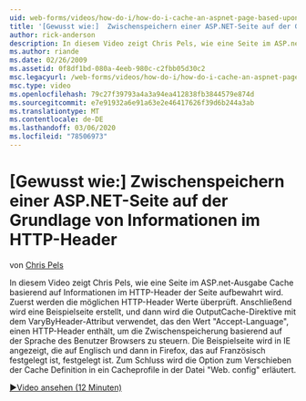 ```yaml
---
uid: web-forms/videos/how-do-i/how-do-i-cache-an-aspnet-page-based-upon-information-in-the-http-header
title: '[Gewusst wie:]  Zwischenspeichern einer ASP.NET-Seite auf der Grundlage von Informationen im HTTP-Header | Microsoft-Dokumentation'
author: rick-anderson
description: In diesem Video zeigt Chris Pels, wie eine Seite im ASP.net-Ausgabe Cache basierend auf Informationen im HTTP-Header der Seite aufbewahrt wird. Zuerst die potenzielle http-Hea...
ms.author: riande
ms.date: 02/26/2009
ms.assetid: 0f8df1bd-080a-4eeb-980c-c2fbb05d30c2
msc.legacyurl: /web-forms/videos/how-do-i/how-do-i-cache-an-aspnet-page-based-upon-information-in-the-http-header
msc.type: video
ms.openlocfilehash: 79c27f39793a4a3a94ea412838fb3844579e874d
ms.sourcegitcommit: e7e91932a6e91a63e2e46417626f39d6b244a3ab
ms.translationtype: MT
ms.contentlocale: de-DE
ms.lasthandoff: 03/06/2020
ms.locfileid: "78506973"
---
```

# <a name="how-do-i--cache-an-aspnet-page-based-upon-information-in-the-http-header"></a>[Gewusst wie:]  Zwischenspeichern einer ASP.NET-Seite auf der Grundlage von Informationen im HTTP-Header

von [Chris Pels](https://twitter.com/chrispels)

In diesem Video zeigt Chris Pels, wie eine Seite im ASP.net-Ausgabe Cache basierend auf Informationen im HTTP-Header der Seite aufbewahrt wird. Zuerst werden die möglichen HTTP-Header Werte überprüft. Anschließend wird eine Beispielseite erstellt, und dann wird die OutputCache-Direktive mit dem VaryByHeader-Attribut verwendet, das den Wert "Accept-Language", einen HTTP-Header enthält, um die Zwischenspeicherung basierend auf der Sprache des Benutzer Browsers zu steuern. Die Beispielseite wird in IE angezeigt, die auf Englisch und dann in Firefox, das auf Französisch festgelegt ist, festgelegt ist. Zum Schluss wird die Option zum Verschieben der Cache Definition in ein Cacheprofile in der Datei "Web. config" erläutert.

[&#9654;Video ansehen (12 Minuten)](https://channel9.msdn.com/Blogs/ASP-NET-Site-Videos/how-do-i-cache-an-aspnet-page-based-upon-information-in-the-http-header)

